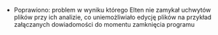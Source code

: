 - Poprawiono: problem w wyniku którego Elten nie zamykał uchwytów plików przy ich analizie, co uniemożliwiało edycję plików na przykład załączanych dowiadomości do momentu zamknięcia programu